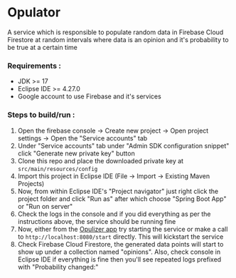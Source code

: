 # Opulator

A service which is responsible to populate random data in Firebase Cloud Firestore at random intervals where data is an opinion and it's probability to be true at a certain time

### Requirements :

- JDK >= 17
- Eclipse IDE >= 4.27.0
- Google account to use Firebase and it's services

### Steps to build/run :

1. Open the firebase console -> Create new project -> Open project settings -> Open the "Service accounts" tab
2. Under "Service accounts" tab under "Admin SDK configuration snippet" click "Generate new private key" button
3. Clone this repo and place the downloaded private key at ```src/main/resources/config```
4. Import this project in Eclipse IDE (File -> Import -> Existing Maven Projects)
5. Now, from within Eclipse IDE's "Project navigator" just right click the project folder and click "Run as" after which choose "Spring Boot App" or "Run on server"
6. Check the logs in the console and if you did everything as per the instructions above, the service should be running fine
7. Now, either from the [Opulizer app](https://github.com/Ldev007/opulizer) try starting the service or make a call to ```http://localhost:8080/start``` directly. This will kickstart the service
8. Check Firebase Cloud Firestore, the generated data points will start to show up under a collection named "opinions". Also, check console in Eclipse IDE if everything is fine then you'll see repeated logs prefixed with "Probability changed:"